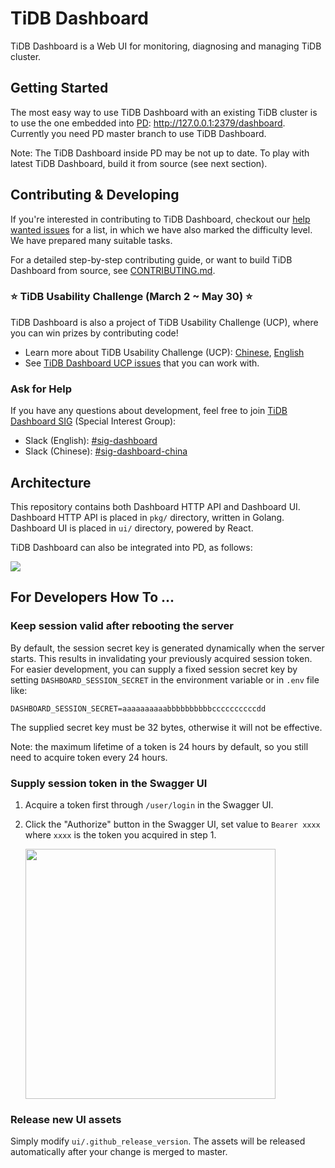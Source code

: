 # TiDB Dashboard

TiDB Dashboard is a Web UI for monitoring, diagnosing and managing TiDB cluster.

## Getting Started

The most easy way to use TiDB Dashboard with an existing TiDB cluster is to use the one embedded
into [PD]: http://127.0.0.1:2379/dashboard. Currently you need PD
master branch to use TiDB Dashboard.

Note: The TiDB Dashboard inside PD may be not up to date. To play with latest TiDB Dashboard, build
it from source (see next section).

## Contributing & Developing

If you're interested in contributing to TiDB Dashboard, checkout our [help wanted issues](https://github.com/LinuxGit/tidb-dashboard/issues?q=is%3Aopen+label%3Astatus%2Fhelp-wanted+sort%3Aupdated-desc)
for a list, in which we have also marked the difficulty level. We have prepared many suitable tasks.

For a detailed step-by-step contributing guide, or want to build TiDB Dashboard from source,
see [CONTRIBUTING.md](./CONTRIBUTING.md).

### ⭐️ TiDB Usability Challenge (March 2 ~ May 30) ⭐️

TiDB Dashboard is also a project of TiDB Usability Challenge (UCP), where you can win prizes by
contributing code!

- Learn more about TiDB Usability Challenge (UCP): [Chinese](https://pingcap.com/community-cn/tidb-usability-challenge/), [English](https://pingcap.com/community/tidb-usability-challenge/)
- See [TiDB Dashboard UCP issues](https://github.com/LinuxGit/tidb-dashboard/projects/17) that you can work with.

### Ask for Help

If you have any questions about development, feel free to join [TiDB Dashboard SIG]
(Special Interest Group):

- Slack (English): [#sig-dashboard](https://tidbcommunity.slack.com/messages/sig-dashboard)
- Slack (Chinese): [#sig-dashboard-china](https://tidbcommunity.slack.com/messages/sig-dashboard-china)

## Architecture

This repository contains both Dashboard HTTP API and Dashboard UI. Dashboard HTTP API is placed in
`pkg/` directory, written in Golang. Dashboard UI is placed in `ui/` directory, powered by React.

TiDB Dashboard can also be integrated into PD, as follows:

![](etc/arch_overview.svg)

## For Developers How To ...

### Keep session valid after rebooting the server

By default, the session secret key is generated dynamically when the server starts. This results in
invalidating your previously acquired session token. For easier development, you can supply a fixed
session secret key by setting `DASHBOARD_SESSION_SECRET` in the environment variable or in `.env`
file like:

```env
DASHBOARD_SESSION_SECRET=aaaaaaaaaabbbbbbbbbbccccccccccdd
```

The supplied secret key must be 32 bytes, otherwise it will not be effective.

Note: the maximum lifetime of a token is 24 hours by default, so you still need to acquire token
every 24 hours.

### Supply session token in the Swagger UI

1. Acquire a token first through `/user/login` in the Swagger UI.

2. Click the "Authorize" button in the Swagger UI, set value to `Bearer xxxx` where `xxxx` is the
   token you acquired in step 1.

   <img src="etc/readme_howto_swagger_session.jpg" width="400">

### Release new UI assets

Simply modify `ui/.github_release_version`. The assets will be released automatically after your
change is merged to master.

[tidb dashboard sig]: https://github.com/pingcap/community/tree/master/special-interest-groups/sig-dashboard
[pd]: https://github.com/pingcap/pd
